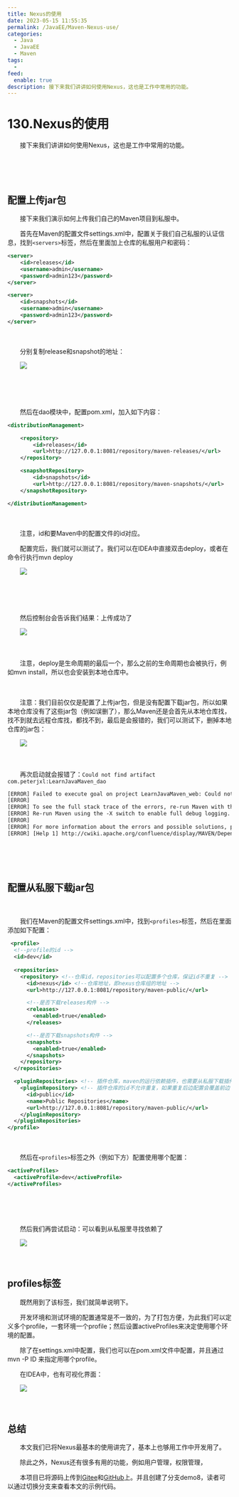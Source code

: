 ```yaml
---
title: Nexus的使用
date: 2023-05-15 11:55:35
permalink: /JavaEE/Maven-Nexus-use/
categories:
  - Java
  - JavaEE
  - Maven
tags:
  - 
feed:
  enable: true
description: 接下来我们讲讲如何使用Nexus，这也是工作中常用的功能。
---
```

# 130.Nexus的使用

　　接下来我们讲讲如何使用Nexus，这也是工作中常用的功能。
<!-- more -->
　　‍

　　‍

## 配置上传jar包

　　接下来我们演示如何上传我们自己的Maven项目到私服中。

　　首先在Maven的配置文件settings.xml中，配置关于我们自己私服的认证信息，找到`<servers>`标签，然后在里面加上仓库的私服用户和密码：

```xml
<server>
    <id>releases</id>
    <username>admin</username>
    <password>admin123</password>
</server>

<server>
    <id>snapshots</id>
    <username>admin</username>
    <password>admin123</password>
</server>
```

　　‍

　　分别复制release和snapshot的地址：

　　![](https://image.peterjxl.com/blog/image-20230513113258-b97qhsf.png)

　　‍

　　‍

　　然后在dao模块中，配置pom.xml，加入如下内容：

```xml
<distributionManagement>

    <repository>
        <id>releases</id>
        <url>http://127.0.0.1:8081/repository/maven-releases/</url>
    </repository>

    <snapshotRepository>
        <id>snapshots</id>
        <url>http://127.0.0.1:8081/repository/maven-snapshots/</url>
    </snapshotRepository>

</distributionManagement>
```

　　‍

　　注意，id和要Maven中的配置文件的id对应。

　　配置完后，我们就可以测试了。我们可以在IDEA中直接双击deploy，或者在命令行执行mvn deploy

　　![](https://image.peterjxl.com/blog/image-20230513113352-e0pgmxu.png)

　　‍

　　‍

　　然后控制台会告诉我们结果：上传成功了

　　![](https://image.peterjxl.com/blog/image-20230513113426-lus0fkb.png)

　　‍

　　注意，deploy是生命周期的最后一个，那么之前的生命周期也会被执行，例如mvn install，所以也会安装到本地仓库中。

　　‍

　　注意：我们目前仅仅是配置了上传jar包，但是没有配置下载jar包，所以如果本地仓库没有了这些jar包（例如误删了），那么Maven还是会首先从本地仓库找，找不到就去远程仓库找，都找不到，最后是会报错的，我们可以测试下，删掉本地仓库的jar包：

　　![](https://image.peterjxl.com/blog/image-20230513152451-iccspw5.png)

　　‍

　　再次启动就会报错了：`Could not find artifact com.peterjxl:LearnJavaMaven_dao`

```xml
[ERROR] Failed to execute goal on project LearnJavaMaven_web: Could not resolve dependencies for project com.peterjxl:LearnJavaMaven_web:war:1.0-SNAPSHOT: Could not find artifact com.peterjxl:LearnJavaMaven_dao:jar:1.0-SNAPSHOT -> [Help 1]
[ERROR] 
[ERROR] To see the full stack trace of the errors, re-run Maven with the -e switch.
[ERROR] Re-run Maven using the -X switch to enable full debug logging.
[ERROR] 
[ERROR] For more information about the errors and possible solutions, please read the following articles:
[ERROR] [Help 1] http://cwiki.apache.org/confluence/display/MAVEN/DependencyResolutionException
```

　　‍

　　‍

## 配置从私服下载jar包

　　‍

　　我们在Maven的配置文件settings.xml中，找到`<profiles>`标签，然后在里面添加如下配置：

```xml
 <profile> 
  <!--profile的id -->
  <id>dev</id>
  
  <repositories>
    <repository> <!--仓库id，repositories可以配置多个仓库，保证id不重复 -->
      <id>nexus</id> <!--仓库地址，即nexus仓库组的地址 -->
      <url>http://127.0.0.1:8081/repository/maven-public/</url> 

      <!--是否下载releases构件 -->
      <releases>
        <enabled>true</enabled>
      </releases> 

      <!--是否下载snapshots构件 -->
      <snapshots>
        <enabled>true</enabled>
      </snapshots>
    </repository>
  </repositories>

  <pluginRepositories> <!-- 插件仓库，maven的运行依赖插件，也需要从私服下载插件 -->
    <pluginRepository> <!-- 插件仓库的id不允许重复，如果重复后边配置会覆盖前边 -->
      <id>public</id>
      <name>Public Repositories</name>
      <url>http://127.0.0.1:8081/repository/maven-public/</url>
    </pluginRepository>
  </pluginRepositories>
</profile>
```

　　‍

　　然后在`<profiles>`标签之外（例如下方）配置使用哪个配置：

```xml
<activeProfiles>
  <activeProfile>dev</activeProfile>
</activeProfiles>
```

　　‍

　　‍

　　然后我们再尝试启动：可以看到从私服里寻找依赖了

　　![](https://image.peterjxl.com/blog/image-20230513164834-to90n4a.png)

　　

## profiles标签

　　既然用到了该标签，我们就简单说明下。

　　开发环境和测试环境的配置通常是不一致的，为了打包方便，为此我们可以定义多个profile，一套环境一个profile；然后设置activeProfiles来决定使用哪个环境的配置。

　　除了在settings.xml中配置，我们也可以在pom.xml文件中配置，并且通过mvn -P ID  来指定用哪个profile。

　　在IDEA中，也有可视化界面：

　　![](https://image.peterjxl.com/blog/image-20230513223558-n0f87z5.png)

　　‍

## 总结

　　本文我们已将Nexus最基本的使用讲完了，基本上也够用工作中开发用了。

　　除此之外，Nexus还有很多有用的功能，例如用户管理，权限管理，

　　本项目已将源码上传到[Gitee](https://gitee.com/peterjxl/LearnJavaMaven)和[GitHub](https://github.com/Peter-JXL/LearnJavaMaven)上。并且创建了分支demo8，读者可以通过切换分支来查看本文的示例代码。

　　‍

　　‍
